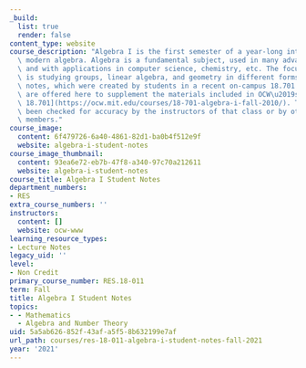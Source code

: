 ```yaml
---
_build:
  list: true
  render: false
content_type: website
course_description: "Algebra I is the first semester of a year-long introduction to\
  \ modern algebra. Algebra is a fundamental subject, used in many advanced math courses\
  \ and with applications in computer science, chemistry, etc. The focus of this class\
  \ is studying groups, linear algebra, and geometry in different forms.\n\nThese\
  \ notes, which were created by students in a recent on-campus 18.701 Algebra I class,\
  \ are offered here to supplement the materials included in OCW\u2019s [version of\
  \ 18.701](https://ocw.mit.edu/courses/18-701-algebra-i-fall-2010/). They have not\
  \ been checked for accuracy by the instructors of that class or by other MIT faculty\
  \ members."
course_image:
  content: 6f479726-6a40-4861-82d1-ba0b4f512e9f
  website: algebra-i-student-notes
course_image_thumbnail:
  content: 93ea6e72-eb7b-47f8-a340-97c70a212611
  website: algebra-i-student-notes
course_title: Algebra I Student Notes
department_numbers:
- RES
extra_course_numbers: ''
instructors:
  content: []
  website: ocw-www
learning_resource_types:
- Lecture Notes
legacy_uid: ''
level:
- Non Credit
primary_course_number: RES.18-011
term: Fall
title: Algebra I Student Notes
topics:
- - Mathematics
  - Algebra and Number Theory
uid: 5a5ab626-852f-43af-a5f5-8b632199e7af
url_path: courses/res-18-011-algebra-i-student-notes-fall-2021
year: '2021'
---
```


